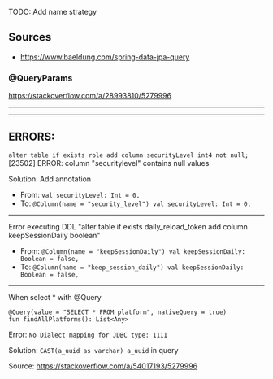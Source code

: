 TODO: Add name strategy


## Sources

 * https://www.baeldung.com/spring-data-jpa-query


### @QueryParams

https://stackoverflow.com/a/28993810/5279996

---
---

## ERRORS:

`alter table if exists role add column securityLevel int4 not null;`
[23502] ERROR: column "securitylevel" contains null values

Solution: Add annotation
 * From: `val securityLevel: Int = 0,`
 * To: `@Column(name = "security_level") val securityLevel: Int = 0,`

---

Error executing DDL "alter table if exists daily_reload_token add column keepSessionDaily boolean"
 * From: `@Column(name = "keepSessionDaily") val keepSessionDaily: Boolean = false,`
 * To: `@Column(name = "keep_session_daily") val keepSessionDaily: Boolean = false,`
 
---

When select * with @Query

    @Query(value = "SELECT * FROM platform", nativeQuery = true)
    fun findAllPlatforms(): List<Any>

Error: `No Dialect mapping for JDBC type: 1111`

Solution:  `CAST(a_uuid as varchar) a_uuid` in query

Source: https://stackoverflow.com/a/54017193/5279996


